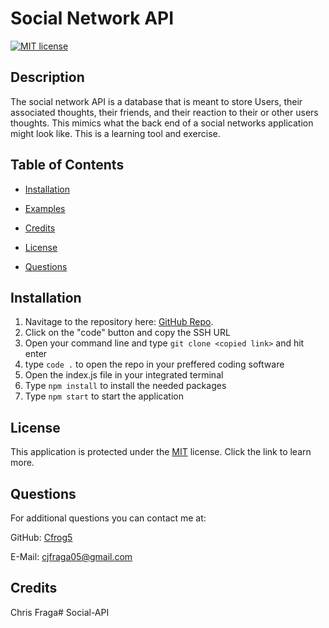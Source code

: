 # Social Network API
  [![MIT license](https://img.shields.io/badge/License-mit-blue.svg)](https://opensource.org/license/mit/)
  ## Description
  The social network API is a database that is meant to store Users, their associated thoughts, their friends, and their reaction to their or other users thoughts. This mimics what the back end of a social networks application might look like. This is a learning tool and exercise.

  ## Table of Contents
  - [Installation](#installation)

  - [Examples](#examples)

  - [Credits](#credits)

  - [License](#license)

  - [Questions](#questions)

  ## Installation
  1. Navitage to the repository here: [GitHub Repo](https://github.com/Cfrog5/Social-API). 
  2. Click on the "code" button and copy the SSH URL 
  3. Open your command line and type `git clone <copied link>` and hit enter  
  4. type `code .` to open the repo in your preffered coding software  
  5. Open the index.js file in your integrated terminal  
  6. Type `npm install` to install the needed packages
  7. Type `npm start` to start the application	

  ## License
  This application is protected under the [MIT](https://opensource.org/license/mit/) license. Click the link to learn more.

  ## Questions
  For additional questions you can contact me at:

  GitHub: [Cfrog5](https://github.com/Cfrog5)

  E-Mail: [cjfraga05@gmail.com](mailto:cjfraga05@gmail.com)
  ## Credits
  Chris Fraga# Social-API
